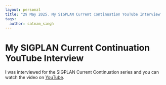```yaml
---
layout: personal
title: "29 May 2025. My SIGPLAN Current Continuation YouTube Interview"
tags:
  author: satnam_singh
---
```

# My SIGPLAN Current Continuation YouTube Interview
I was interviewed for the SIGPLAN Current Continuation series and you can watch the video on [YouTube](https://www.youtube.com/watch?v=_g5fA9Cy6KU).

